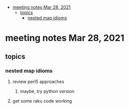 - [meeting notes Mar 28, 2021](#org8e118b3)
  - [topics](#org99efa02)
    - [nested map idioms](#orgf67879e)


<a id="org8e118b3"></a>

# meeting notes Mar 28, 2021


<a id="org99efa02"></a>

## topics


<a id="orgf67879e"></a>

### nested map idioms

1.  review perl5 approaches

    1.  maybe, try python version

2.  get some raku code working
